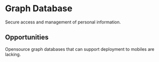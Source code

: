 # Graph Database
Secure access and management of personal information. 

## Opportunities
Opensource graph databases that can support deployment to mobiles are lacking.


